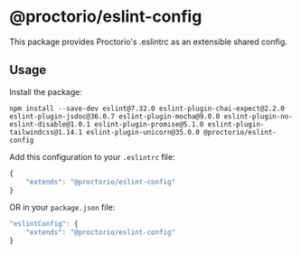 # @proctorio/eslint-config

This package provides Proctorio's .eslintrc as an extensible shared config.

## Usage

Install the package:

```
npm install --save-dev eslint@7.32.0 eslint-plugin-chai-expect@2.2.0 eslint-plugin-jsdoc@36.0.7 eslint-plugin-mocha@9.0.0 eslint-plugin-no-eslint-disable@1.0.1 eslint-plugin-promise@5.1.0 eslint-plugin-tailwindcss@1.14.1 eslint-plugin-unicorn@35.0.0 @proctorio/eslint-config
```

Add this configuration to your `.eslintrc` file:

```js
{
    "extends": "@proctorio/eslint-config"
}
```

OR in your `package.json` file:

```js
"eslintConfig": {
    "extends": "@proctorio/eslint-config"
}
```